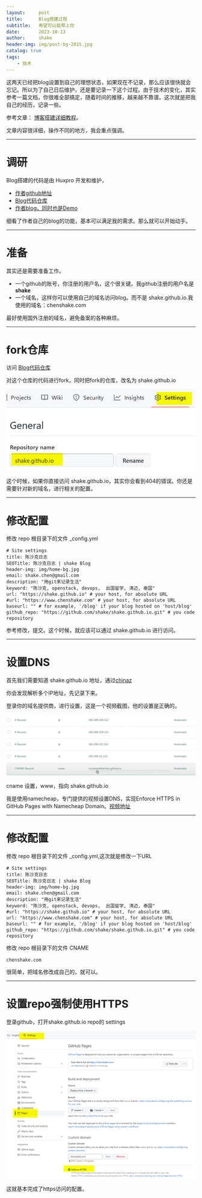 ```yaml
---
layout:     post
title:      Blog搭建过程
subtitle:   希望可以能帮上你
date:       2023-10-13
author:     shake
header-img: img/post-bg-2015.jpg
catalog: true
tags:
    - 技术
---
```


这两天已经把blog设置到自己的理想状态，如果现在不记录，那么应该很快就会忘记。所以为了自己日后维护，还是要记录一下这个过程。由于技术的变化，其实参考一篇文档，你很难全部搞定，随着时间的推移，越来越不靠谱。这次就是把我自己的经历，记录一些。

参考文章： [博客搭建详细教程](https://github.com/qiubaiying/qiubaiying.github.io/wiki/%E5%8D%9A%E5%AE%A2%E6%90%AD%E5%BB%BA%E8%AF%A6%E7%BB%86%E6%95%99%E7%A8%8B)。

文章内容很详细，操作不同的地方，我会重点强调。

---
# 调研

Blog搭建的代码是由 Huxpro 开发和维护，
* [作者github地址](https://github.com/huxpro) 
* [Blog代码仓库](https://github.com/Huxpro/huxpro.github.io)
* [作者blog，同时也是Demo](https://huangxuan.me)

细看了作者自己的blog的功能，基本可以满足我的需求。那么就可以开始动手。

---

# 准备

其实还是需要准备工作。

* 一个github的账号，你注册的用户名，这个很关键。我github注册的用户名是**shake**
* 一个域名，这样你可以使用自己的域名访问blog。而不是 shake.github.io.我使用的域名：chenshake.com

最好使用国外注册的域名，避免备案的各种麻烦。

---

# fork仓库

访问 [Blog代码仓库](https://github.com/Huxpro/huxpro.github.io)

对这个仓库的代码进行fork，同时把fork的仓库，改名为 shake.github.io

![修改reop名字](/img/repo-name.jpg "Repo name")

这个时候，如果你直接访问 shake.github.io，其实你会看到404的错误。你还是需要针对新的域名，进行相关的配置。

---

# 修改配置

修改 repo 根目录下的文件 _config.yml


	# Site settings
	title: 陈沙克日志
	SEOTitle: 陈沙克日志 | shake Blog
	header-img: img/home-bg.jpg
	email: shake.chen@gmail.com
	description: "用git来记录生活"
	keyword: "陈沙克, openstack, devops,  出国留学, 清迈, 泰国"
	url: "https://shake.github.io" # your host, for absolute URL
	#url: "https://www.chenshake.com" # your host, for absolute URL
	baseurl: "" # for example, '/blog' if your blog hosted on 'host/blog'
	github_repo: "https://github.com/shake/shake.github.io.git" # you code repository

参考修改，提交。这个时候，就应该可以通过 shake.github.io 进行访问。

---

# 设置DNS

首先我们需要知道 shake.github.io 地址，通过[chinaz ](https://ip.chinaz.com/)

你会发现解析多个IP地址，先记录下来。

登录你的域名提供商，进行设置，这是一个视频截图，他的设置是正确的。

![DNS设置](/img/domain-name.jpg "domain name")

cname 设置，www，指向 shake.github.io 

我是使用namecheap，专门提供的视频设置DNS，实现Enforce HTTPS in GitHub Pages with Namecheap Domain。[视频地址](https://www.youtube.com/watch?v=FBtehan5DAo&ab_channel=WhatMakeArt)

---

# 修改配置

修改 repo 根目录下的文件 _config.yml,这次就是修改一下URL


	# Site settings
	title: 陈沙克日志
	SEOTitle: 陈沙克日志 | shake Blog
	header-img: img/home-bg.jpg
	email: shake.chen@gmail.com
	description: "用git来记录生活"
	keyword: "陈沙克, openstack, devops,  出国留学, 清迈, 泰国"
	#url: "https://shake.github.io" # your host, for absolute URL
	url: "https://www.chenshake.com" # your host, for absolute URL
	baseurl: "" # for example, '/blog' if your blog hosted on 'host/blog'
	github_repo: "https://github.com/shake/shake.github.io.git" # you code repository

修改 repo 根目录下的文件 CNAME

	chenshake.com
	
很简单，把域名修改成自己的，就可以。

---

# 设置repo强制使用HTTPS

登录github，打开shake.github.io repo的 settings

![强制https](/img/https.jpg "domain name")

这就基本完成了https访问的配置。






